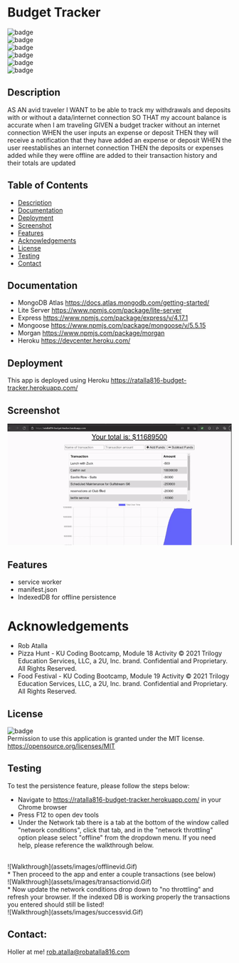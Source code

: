 # Budget Tracker

  ![badge](https://img.shields.io/github/languages/top/ratalla816/budget-tracker)
  <br> 
  ![badge](https://img.shields.io/github/languages/count/ratalla816/budget-tracker)
  <br>
  ![badge](https://img.shields.io/github/issues/ratalla816/budget-tracker)
  <br>
  ![badge](https://img.shields.io/github/issues-closed/ratalla816/budget-tracker)
  <br>
  ![badge](https://img.shields.io/github/last-commit/ratalla816/budget-tracker)
  <br>
  ![badge](https://img.shields.io/badge/license-MIT-important)
  
  ## Description
  
   AS AN avid traveler
  I WANT to be able to track my withdrawals and deposits with or without a data/internet connection
  SO THAT my account balance is accurate when I am traveling 
  GIVEN a budget tracker without an internet connection
  WHEN the user inputs an expense or deposit
  THEN they will receive a notification that they have added an expense or deposit
  WHEN the user reestablishes an internet connection
  THEN the deposits or expenses added while they were offline are added to their transaction history and their totals are updated
 
  ## Table of Contents
  - [Description](#description)
  - [Documentation](#documentation)
  - [Deployment](#deployment)
  - [Screenshot](#screenshot)
  - [Features](#features)
  - [Acknowledgements](#acknowledgements)
  - [License](#license)
  - [Testing](#testing)
  - [Contact](#contact)

  ## Documentation
  * MongoDB Atlas <https://docs.atlas.mongodb.com/getting-started/>
  * Lite Server <https://www.npmjs.com/package/lite-server>
  * Express <https://www.npmjs.com/package/express/v/4.17.1>
  * Mongoose <https://www.npmjs.com/package/mongoose/v/5.5.15>
  * Morgan <https://www.npmjs.com/package/morgan>
  * Heroku <https://devcenter.heroku.com/>
 
  ## Deployment
  This app is deployed using Heroku <https://ratalla816-budget-tracker.herokuapp.com/>

  ## Screenshot
  ![Screenshot](assets/images/budgetvid.gif)

  ## Features
  * service worker
  * manifest.json
  * IndexedDB for offline persistence 
    
  # Acknowledgements
  * Rob Atalla
  * Pizza Hunt - KU Coding Bootcamp, Module 18 Activity © 2021 Trilogy Education Services, LLC, a 2U, Inc. brand. Confidential and Proprietary. All Rights Reserved.
  * Food Festival - KU Coding Bootcamp, Module 19 Activity © 2021 Trilogy Education Services, LLC, a 2U, Inc. brand. Confidential and Proprietary. All Rights Reserved.

    
  ## License
  ![badge](https://img.shields.io/badge/license-MIT-important)
  <br>
  Permission to use this application is granted under the MIT license. <https://opensource.org/licenses/MIT>


  ## Testing
  To test the persistence feature, please follow the steps below:
  * Navigate to <https://ratalla816-budget-tracker.herokuapp.com/> in your Chrome browser
  * Press F12 to open dev tools
  * Under the Network tab there is a tab at the bottom of the window called "network conditions", click that tab, 
  and in the "network throttling" option please select "offline" from the dropdown menu. If you need help, please reference the walkthrough below. 
  <br>
  ![Walkthrough](assets/images/offlinevid.Gif)
  <br>
  * Then proceed to the app and enter a couple transactions (see below)
  <br>
  ![Walkthrough](assets/images/transactionvid.Gif)
  <br>
  * Now update the network conditions drop down to "no throttling" and refresh your browser. If the indexed DB is working properly the transactions you entered should still be listed!
  <br>
  ![Walkthrough](assets/images/successvid.Gif)

  ## Contact:
  Holler at me! <a href="mailto:rob.atalla@robatalla816.com">rob.atalla@robatalla816.com</a>